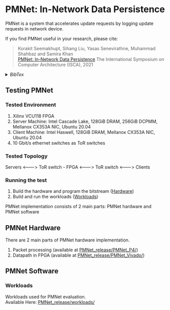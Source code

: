 # PMNet: In-Network Data Persistence

PMNet is a system that accelerates update requests by logging update requests in network device.

If you find PMNet useful in your research, please cite:
> Korakit Seemakhupt, Sihang Liu, Yasas Senevirathne, Muhammad Shahbaz and Samira Khan  
> [PMNet: In-Network Data Persistence](https://www.cs.virginia.edu/~smk9u/PMNet_ISCA2021.pdf) 
> The International Symposium on Computer Architecture (ISCA), 2021

<details><summary><i>BibTex</i></summary>
<p>

```
@inproceedings{seemakhupt2021pmnet,
  title={PMNet: In-Network Data Persistence},
  author={Seemakhupt, Korakit and Liu, Sihang and Senevirathne, Yasas and Shahbaz, Muhammad and Khan, Samira},
  booktitle={2021 ACM/IEEE 48th Annual International Symposium on Computer Architecture (ISCA)},
  year={2021}
}
```

</p>
</details>

## Testing PMNet
### Tested Environment
1. Xilinx VCU118 FPGA
2. Server Machine: Intel Cascade Lake, 128GiB DRAM, 256GiB DCPMM, Mellanox CX353A NIC, Ubuntu 20.04
3. Client Machine: Intel Haswell, 128GiB DRAM, Mellanox CX353A NIC, Ubuntu 20.04
4. 10 Gbit/s ethernet switches as ToR switches

### Tested Topology
Servers <---> ToR switch - FPGA <---> ToR switch <---> Clients

### Running the test
1. Build the hardware and program the bitstream ([Hardware](PMNet_release/PMNet_Vivado/))
2. Build and run the workloads ([Workloads](PMNet_release/workloads/))


PMNet implementation consists of 2 main parts: PMNet hardware and PMNet software

## PMNet Hardware
There are 2 main parts of PMNet hardware implementation.
1. Packet processing (available at [PMNet_release/PMNet_P4/](PMNet_release/PMNet_P4/))
2. Datapath in FPGA (available at [PMNet_release/PMNet_Vivado/](PMNet_release/PMNet_Vivado/))

## PMNet Software
### Workloads
Workloads used for PMNet evaluation.    
Available Here: [PMNet_release/workloads/](PMNet_release/workloads/)

